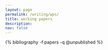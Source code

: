 ```yaml
---
layout: page
permalink: /writing/wps/
title: working papers
description:   
nav: false
---
```


<!-- _pages/publications.md -->
<div class="publications">

  {% bibliography -f papers -q @unpublished %}

</div>
